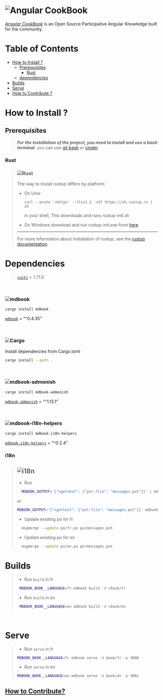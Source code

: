 ![Angular](https://img.shields.io/badge/angular-%23DD0031.svg?style=for-the-badge&logo=angular&logoColor=white) CookBook
=============

[_Angular CookBook_]() is an Open Source Participative Angular Knowledge built for the community.


# Table of Contents
- [How to Install ?](#how-to-install-)
    - [Prerequisites](#prerequisites)
        - [Rust](#rust)
    - [dependencies](#dependencies)
- [Builds](#builds)
- [Serve](#serve)
- [How to Contribute ?](#how-to-contribute)

# How to Install ?

## Prerequisites

> ***For the installation of the project, you need to install and use a bash terminal.***
> you can use [git bash](https://git-scm.com/downloads) or [cmder](https://cmder.net/)

### Rust
>### ![Rust](https://img.shields.io/badge/rust-%23000000.svg?style=for-the-badge&logo=rust&logoColor=white)
> 
> The way to install rustup differs by platform:
> * On Unix:
>   ``` shell
>   curl --proto '=https' --tlsv1.2 -sSf https://sh.rustup.rs | sh
>   ```
>   in your shell, This downloads and runs rustup-init.sh
> 
> * On Windows download and run rustup-init.exe from [here](https://www.rust-lang.org/tools/install)
>
> ___
>
> For more information about installation of rustup, see the [rustup documentation](https://forge.rust-lang.org/infra/other-installation-methods.html).
>



# Dependencies

>[`rustc`](https://www.rust-lang.org/tools/install) = 1.71.0

<br>

### ![mdbook](https://img.shields.io/badge/mdbook-%23000000.svg?style=for-the-badge&logo=rust&logoColor=white)
```sh
cargo install mdbook
```
[`mdbook`](https://github.com/rust-lang/mdBook) = "^0.4.35"

<br>

### ![Cargo](https://img.shields.io/badge/cargo-%23000000.svg?style=for-the-badge&logo=rust&logoColor=white)
Install dependencies from Cargo.toml
```sh
cargo install --path .
```
<br>

### ![mdbook-admonish](https://img.shields.io/badge/mdbook--admonish-%23000000.svg?style=for-the-badge&logo=rust&logoColor=white)
```sh
cargo install mdbook-admonish
```
[`mdbook-admonish`](https://crates.io/crates/mdbook-admonish) = "^1.13.1"

<br>

### ![mdbook-i18n-helpers](https://img.shields.io/badge/mdbook--i18n--helpers-%23000000.svg?style=for-the-badge&logo=rust&logoColor=white)
```sh
cargo install mdbook-i18n-helpers
```
[`mdbook-i18n-helpers`](https://github.com/google/mdbook-i18n-helpers) = "^0.2.4"



### i18n
> ## ![i18n](https://img.shields.io/badge/i18n-%23000000.svg?style=for-the-badge&logo=rust&logoColor=white)
>* Run 
>  ```sh
>    MDBOOK_OUTPUT='{"xgettext": {"pot-file": "messages.pot"}}' \ mdbook build -d po
>  ```
>  or 
>   ```sh
>   MDBOOK_OUTPUT='{"xgettext": {"pot-file": "messages.pot"}}' mdbook build -d po
>   ```
>
>
>* Update existing po for fr 
>  ```sh
>    msgmerge --update po/fr.po po/messages.pot
>  ```
>* Update existing po for en 
>  ```sh
>    msgmerge --update po/en.po po/messages.pot
>  ```

# Builds

>* Run `build` in fr 
>
>```sh
>  MDBOOK_BOOK__LANGUAGE=fr mdbook build -d >book/fr
>```
>
>* Run `build` in en 
>
>```sh
>  MDBOOK_BOOK__LANGUAGE=en mdbook build -d >book/en
>```
<br>

# Serve

>* Run `serve` in fr 
>
> ```sh
>MDBOOK_BOOK__LANGUAGE=fr mdbook serve -d book/fr -p 3000
>```
>
>* Run `serve` in en 
>
>```sh
>MDBOOK_BOOK__LANGUAGE=en mdbook serve -d book/en -p 3001
>```

## [How to Contribute?](./CONTRIBUTING.md)
